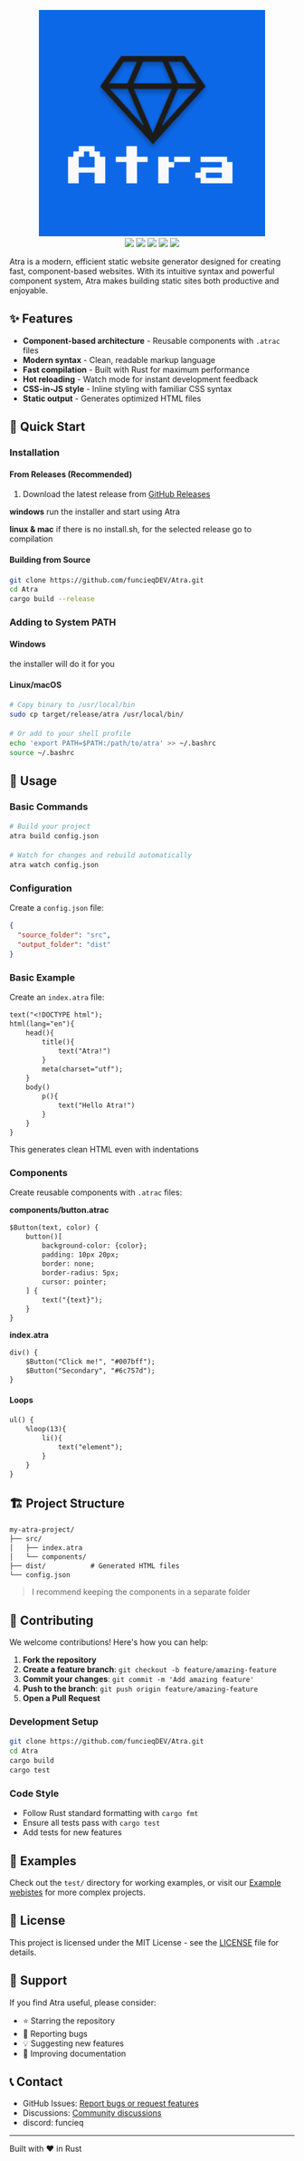 <p align="center">
  <img src="arts/main.png" width="400px"><br>
  <img src="https://img.shields.io/github/v/release/funcieqDEV/Atra">
  <img src="https://img.shields.io/github/commit-activity/m/funcieqDEV/Atra">
  <img src="https://img.shields.io/github/stars/funcieqDEV/Atra?style=social">
  <img src="https://img.shields.io/github/license/funcieqDEV/Atra">
  <img src="https://img.shields.io/github/actions/workflow/status/funcieqDEV/Atra/rust.yml">
</p>




Atra is a modern, efficient static website generator designed for creating fast, component-based websites. With its intuitive syntax and powerful component system, Atra makes building static sites both productive and enjoyable.

## ✨ Features

- **Component-based architecture** - Reusable components with `.atrac` files
- **Modern syntax** - Clean, readable markup language
- **Fast compilation** - Built with Rust for maximum performance
- **Hot reloading** - Watch mode for instant development feedback
- **CSS-in-JS style** - Inline styling with familiar CSS syntax
- **Static output** - Generates optimized HTML files

## 🚀 Quick Start

### Installation

#### From Releases (Recommended)
1. Download the latest release from [GitHub Releases](https://github.com/funcieqDEV/Atra/releases)

**windows**
run the installer and start using Atra

**linux & mac**
if there is no install.sh, for the selected release go to compilation

#### Building from Source
```bash
git clone https://github.com/funcieqDEV/Atra.git
cd Atra
cargo build --release
```

### Adding to System PATH

#### Windows
the installer will do it for you

#### Linux/macOS
```bash
# Copy binary to /usr/local/bin
sudo cp target/release/atra /usr/local/bin/

# Or add to your shell profile
echo 'export PATH=$PATH:/path/to/atra' >> ~/.bashrc
source ~/.bashrc
```

## 📖 Usage

### Basic Commands

```bash
# Build your project
atra build config.json

# Watch for changes and rebuild automatically
atra watch config.json
```

### Configuration

Create a `config.json` file:

```json
{
  "source_folder": "src",
  "output_folder": "dist"
}
```

### Basic Example

Create an `index.atra` file:

```atra
text("<!DOCTYPE html");
html(lang="en"){
    head(){
        title(){
            text("Atra!")
        }
        meta(charset="utf");
    }
    body()
        p(){
            text("Hello Atra!")
        }
    }
}
```

This generates clean HTML even with indentations

### Components

Create reusable components with `.atrac` files:

**components/button.atrac**
```atra
$Button(text, color) {
    button()[
        background-color: {color};
        padding: 10px 20px;
        border: none;
        border-radius: 5px;
        cursor: pointer;
    ] {
        text("{text}");
    }
}
```

**index.atra**
```atra
div() {
    $Button("Click me!", "#007bff");
    $Button("Secondary", "#6c757d");
}
```


#### Loops
```atra
ul() {
    %loop(13){
        li(){
            text("element");
        }
    }
}
```

## 🏗️ Project Structure

```
my-atra-project/
├── src/
│   ├── index.atra
│   └── components/
├── dist/           # Generated HTML files
└── config.json
```
> I recommend keeping the components in a separate folder

## 🤝 Contributing

We welcome contributions! Here's how you can help:

1. **Fork the repository**
2. **Create a feature branch**: `git checkout -b feature/amazing-feature`
3. **Commit your changes**: `git commit -m 'Add amazing feature'`
4. **Push to the branch**: `git push origin feature/amazing-feature`
5. **Open a Pull Request**

### Development Setup

```bash
git clone https://github.com/funcieqDEV/Atra.git
cd Atra
cargo build
cargo test
```

### Code Style
- Follow Rust standard formatting with `cargo fmt`
- Ensure all tests pass with `cargo test`
- Add tests for new features

## 📝 Examples

Check out the `test/` directory for working examples, or visit our [Example webistes](https://github.com/funcieqDEV/Atra/tree/main/examples/) for more complex projects.

## 📄 License

This project is licensed under the MIT License - see the [LICENSE](LICENSE) file for details.

## 🌟 Support

If you find Atra useful, please consider:
- ⭐ Starring the repository
- 🐛 Reporting bugs
- 💡 Suggesting new features
- 📖 Improving documentation

## 📞 Contact

- GitHub Issues: [Report bugs or request features](https://github.com/funcieqDEV/Atra/issues)
- Discussions: [Community discussions](https://github.com/funcieqDEV/Atra/discussions)
- discord: funcieq

---

Built with ❤️ in Rust
